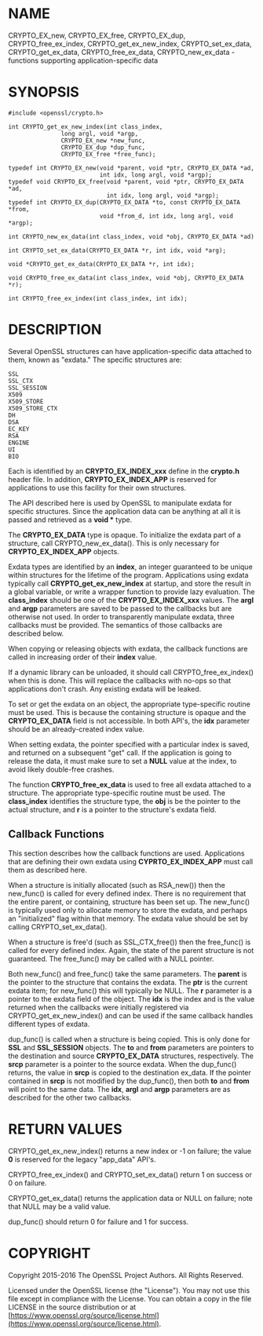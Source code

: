 # NAME

CRYPTO\_EX\_new, CRYPTO\_EX\_free, CRYPTO\_EX\_dup,
CRYPTO\_free\_ex\_index, CRYPTO\_get\_ex\_new\_index, CRYPTO\_set\_ex\_data,
CRYPTO\_get\_ex\_data, CRYPTO\_free\_ex\_data, CRYPTO\_new\_ex\_data
\- functions supporting application-specific data

# SYNOPSIS

    #include <openssl/crypto.h>

    int CRYPTO_get_ex_new_index(int class_index,
                   long argl, void *argp,
                   CRYPTO_EX_new *new_func,
                   CRYPTO_EX_dup *dup_func,
                   CRYPTO_EX_free *free_func);

    typedef int CRYPTO_EX_new(void *parent, void *ptr, CRYPTO_EX_DATA *ad,
                              int idx, long argl, void *argp);
    typedef void CRYPTO_EX_free(void *parent, void *ptr, CRYPTO_EX_DATA *ad,
                                int idx, long argl, void *argp);
    typedef int CRYPTO_EX_dup(CRYPTO_EX_DATA *to, const CRYPTO_EX_DATA *from,
                              void *from_d, int idx, long argl, void *argp);

    int CRYPTO_new_ex_data(int class_index, void *obj, CRYPTO_EX_DATA *ad)

    int CRYPTO_set_ex_data(CRYPTO_EX_DATA *r, int idx, void *arg);

    void *CRYPTO_get_ex_data(CRYPTO_EX_DATA *r, int idx);

    void CRYPTO_free_ex_data(int class_index, void *obj, CRYPTO_EX_DATA *r);

    int CRYPTO_free_ex_index(int class_index, int idx);

# DESCRIPTION

Several OpenSSL structures can have application-specific data attached to them,
known as "exdata."
The specific structures are:

    SSL
    SSL_CTX
    SSL_SESSION
    X509
    X509_STORE
    X509_STORE_CTX
    DH
    DSA
    EC_KEY
    RSA
    ENGINE
    UI
    BIO

Each is identified by an **CRYPTO\_EX\_INDEX\_xxx** define in the **crypto.h**
header file.  In addition, **CRYPTO\_EX\_INDEX\_APP** is reserved for
applications to use this facility for their own structures.

The API described here is used by OpenSSL to manipulate exdata for specific
structures.  Since the application data can be anything at all it is passed
and retrieved as a **void \*** type.

The **CRYPTO\_EX\_DATA** type is opaque.  To initialize the exdata part of
a structure, call CRYPTO\_new\_ex\_data(). This is only necessary for
**CRYPTO\_EX\_INDEX\_APP** objects.

Exdata types are identified by an **index**, an integer guaranteed to be
unique within structures for the lifetime of the program.  Applications
using exdata typically call **CRYPTO\_get\_ex\_new\_index** at startup, and
store the result in a global variable, or write a wrapper function to
provide lazy evaluation.  The **class\_index** should be one of the
**CRYPTO\_EX\_INDEX\_xxx** values. The **argl** and **argp** parameters are saved
to be passed to the callbacks but are otherwise not used.  In order to
transparently manipulate exdata, three callbacks must be provided. The
semantics of those callbacks are described below.

When copying or releasing objects with exdata, the callback functions
are called in increasing order of their **index** value.

If a dynamic library can be unloaded, it should call CRYPTO\_free\_ex\_index()
when this is done.
This will replace the callbacks with no-ops
so that applications don't crash.  Any existing exdata will be leaked.

To set or get the exdata on an object, the appropriate type-specific
routine must be used.  This is because the containing structure is opaque
and the **CRYPTO\_EX\_DATA** field is not accessible.  In both API's, the
**idx** parameter should be an already-created index value.

When setting exdata, the pointer specified with a particular index is saved,
and returned on a subsequent "get" call.  If the application is going to
release the data, it must make sure to set a **NULL** value at the index,
to avoid likely double-free crashes.

The function **CRYPTO\_free\_ex\_data** is used to free all exdata attached
to a structure. The appropriate type-specific routine must be used.
The **class\_index** identifies the structure type, the **obj** is
be the pointer to the actual structure, and **r** is a pointer to the
structure's exdata field.

## Callback Functions

This section describes how the callback functions are used. Applications
that are defining their own exdata using **CYPRTO\_EX\_INDEX\_APP** must
call them as described here.

When a structure is initially allocated (such as RSA\_new()) then the
new\_func() is called for every defined index. There is no requirement
that the entire parent, or containing, structure has been set up.
The new\_func() is typically used only to allocate memory to store the
exdata, and perhaps an "initialized" flag within that memory.
The exdata value should be set by calling CRYPTO\_set\_ex\_data().

When a structure is free'd (such as SSL\_CTX\_free()) then the
free\_func() is called for every defined index.  Again, the state of the
parent structure is not guaranteed.  The free\_func() may be called with a
NULL pointer.

Both new\_func() and free\_func() take the same parameters.
The **parent** is the pointer to the structure that contains the exdata.
The **ptr** is the current exdata item; for new\_func() this will typically
be NULL.  The **r** parameter is a pointer to the exdata field of the object.
The **idx** is the index and is the value returned when the callbacks were
initially registered via CRYPTO\_get\_ex\_new\_index() and can be used if
the same callback handles different types of exdata.

dup\_func() is called when a structure is being copied.  This is only done
for **SSL** and **SSL\_SESSION** objects.  The **to** and **from** parameters
are pointers to the destination and source **CRYPTO\_EX\_DATA** structures,
respectively.  The **srcp** parameter is a pointer to the source exdata.
When the dup\_func() returns, the value in **srcp** is copied to the
destination ex\_data.  If the pointer contained in **srcp** is not modified
by the dup\_func(), then both **to** and **from** will point to the same data.
The **idx**, **argl** and **argp** parameters are as described for the other
two callbacks.

# RETURN VALUES

CRYPTO\_get\_ex\_new\_index() returns a new index or -1 on failure; the
value **0** is reserved for the legacy "app\_data" API's.

CRYPTO\_free\_ex\_index() and
CRYPTO\_set\_ex\_data() return 1 on success or 0 on failure.

CRYPTO\_get\_ex\_data() returns the application data or NULL on failure;
note that NULL may be a valid value.

dup\_func() should return 0 for failure and 1 for success.

# COPYRIGHT

Copyright 2015-2016 The OpenSSL Project Authors. All Rights Reserved.

Licensed under the OpenSSL license (the "License").  You may not use
this file except in compliance with the License.  You can obtain a copy
in the file LICENSE in the source distribution or at
[https://www.openssl.org/source/license.html](https://www.openssl.org/source/license.html).

